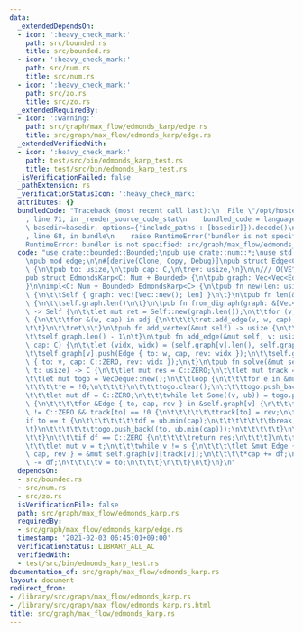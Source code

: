 ```yaml
---
data:
  _extendedDependsOn:
  - icon: ':heavy_check_mark:'
    path: src/bounded.rs
    title: src/bounded.rs
  - icon: ':heavy_check_mark:'
    path: src/num.rs
    title: src/num.rs
  - icon: ':heavy_check_mark:'
    path: src/zo.rs
    title: src/zo.rs
  _extendedRequiredBy:
  - icon: ':warning:'
    path: src/graph/max_flow/edmonds_karp/edge.rs
    title: src/graph/max_flow/edmonds_karp/edge.rs
  _extendedVerifiedWith:
  - icon: ':heavy_check_mark:'
    path: test/src/bin/edmonds_karp_test.rs
    title: test/src/bin/edmonds_karp_test.rs
  _isVerificationFailed: false
  _pathExtension: rs
  _verificationStatusIcon: ':heavy_check_mark:'
  attributes: {}
  bundledCode: "Traceback (most recent call last):\n  File \"/opt/hostedtoolcache/Python/3.9.1/x64/lib/python3.9/site-packages/onlinejudge_verify/documentation/build.py\"\
    , line 71, in _render_source_code_stat\n    bundled_code = language.bundle(stat.path,\
    \ basedir=basedir, options={'include_paths': [basedir]}).decode()\n  File \"/opt/hostedtoolcache/Python/3.9.1/x64/lib/python3.9/site-packages/onlinejudge_verify/languages/user_defined.py\"\
    , line 68, in bundle\n    raise RuntimeError('bundler is not specified: {}'.format(path.as_posix()))\n\
    RuntimeError: bundler is not specified: src/graph/max_flow/edmonds_karp.rs\n"
  code: "use crate::bounded::Bounded;\npub use crate::num::*;\nuse std::collections::VecDeque;\n\
    \npub mod edge;\n\n#[derive(Clone, Copy, Debug)]\npub struct Edge<C: Num + Bounded>\
    \ {\n\tpub to: usize,\n\tpub cap: C,\n\trev: usize,\n}\n\n/// O(VE^2)\n#[derive(Clone)]\n\
    pub struct EdmondsKarp<C: Num + Bounded> {\n\tpub graph: Vec<Vec<Edge<C>>>,\n\
    }\n\nimpl<C: Num + Bounded> EdmondsKarp<C> {\n\tpub fn new(len: usize) -> Self\
    \ {\n\t\tSelf { graph: vec![Vec::new(); len] }\n\t}\n\tpub fn len(&self) -> usize\
    \ {\n\t\tself.graph.len()\n\t}\n\tpub fn from_digraph(graph: &[Vec<(usize, C)>])\
    \ -> Self {\n\t\tlet mut ret = Self::new(graph.len());\n\t\tfor (v, adj) in (0..).zip(graph)\
    \ {\n\t\t\tfor &(w, cap) in adj {\n\t\t\t\tret.add_edge(v, w, cap);\n\t\t\t}\n\
    \t\t}\n\t\tret\n\t}\n\tpub fn add_vertex(&mut self) -> usize {\n\t\tself.graph.push(Vec::new());\n\
    \t\tself.graph.len() - 1\n\t}\n\tpub fn add_edge(&mut self, v: usize, w: usize,\
    \ cap: C) {\n\t\tlet (vidx, widx) = (self.graph[v].len(), self.graph[w].len());\n\
    \t\tself.graph[v].push(Edge { to: w, cap, rev: widx });\n\t\tself.graph[w].push(Edge\
    \ { to: v, cap: C::ZERO, rev: vidx });\n\t}\n\tpub fn solve(&mut self, s: usize,\
    \ t: usize) -> C {\n\t\tlet mut res = C::ZERO;\n\t\tlet mut track = vec![!0; self.len()];\n\
    \t\tlet mut togo = VecDeque::new();\n\t\tloop {\n\t\t\tfor e in &mut track {\n\
    \t\t\t\t*e = !0;\n\t\t\t}\n\t\t\ttogo.clear();\n\t\t\ttogo.push_back((s, C::MAX));\n\
    \t\t\tlet mut df = C::ZERO;\n\t\t\twhile let Some((v, ub)) = togo.pop_front()\
    \ {\n\t\t\t\tfor &Edge { to, cap, rev } in &self.graph[v] {\n\t\t\t\t\tif cap\
    \ != C::ZERO && track[to] == !0 {\n\t\t\t\t\t\ttrack[to] = rev;\n\t\t\t\t\t\t\
    if to == t {\n\t\t\t\t\t\t\tdf = ub.min(cap);\n\t\t\t\t\t\t\tbreak;\n\t\t\t\t\t\
    \t}\n\t\t\t\t\t\ttogo.push_back((to, ub.min(cap)));\n\t\t\t\t\t}\n\t\t\t\t}\n\t\
    \t\t}\n\t\t\tif df == C::ZERO {\n\t\t\t\treturn res;\n\t\t\t}\n\t\t\tres += df;\n\
    \t\t\tlet mut v = t;\n\t\t\twhile v != s {\n\t\t\t\tlet &mut Edge { to, ref mut\
    \ cap, rev } = &mut self.graph[v][track[v]];\n\t\t\t\t*cap += df;\n\t\t\t\tself.graph[to][rev].cap\
    \ -= df;\n\t\t\t\tv = to;\n\t\t\t}\n\t\t}\n\t}\n}\n"
  dependsOn:
  - src/bounded.rs
  - src/num.rs
  - src/zo.rs
  isVerificationFile: false
  path: src/graph/max_flow/edmonds_karp.rs
  requiredBy:
  - src/graph/max_flow/edmonds_karp/edge.rs
  timestamp: '2021-02-03 06:45:01+09:00'
  verificationStatus: LIBRARY_ALL_AC
  verifiedWith:
  - test/src/bin/edmonds_karp_test.rs
documentation_of: src/graph/max_flow/edmonds_karp.rs
layout: document
redirect_from:
- /library/src/graph/max_flow/edmonds_karp.rs
- /library/src/graph/max_flow/edmonds_karp.rs.html
title: src/graph/max_flow/edmonds_karp.rs
---
```

